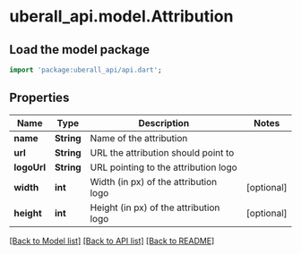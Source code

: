 # uberall_api.model.Attribution

## Load the model package
```dart
import 'package:uberall_api/api.dart';
```

## Properties
Name | Type | Description | Notes
------------ | ------------- | ------------- | -------------
**name** | **String** | Name of the attribution | 
**url** | **String** | URL the attribution should point to | 
**logoUrl** | **String** | URL pointing to the attribution logo | 
**width** | **int** | Width (in px) of the attribution logo | [optional] 
**height** | **int** | Height (in px) of the attribution logo | [optional] 

[[Back to Model list]](../README.md#documentation-for-models) [[Back to API list]](../README.md#documentation-for-api-endpoints) [[Back to README]](../README.md)


